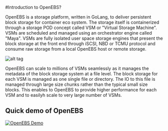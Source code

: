 #Introduction to OpenEBS?

OpenEBS is a storage platform, written in GoLang, to deliver persistent block storage for container eco system. The storage itself is containerized through a storage POD concept called VSM or "Virtual Storage Machine". VSMs are scheduled and managed using an orchestrator engine called "Maya". VSMs are fully isolated user space storage engines that present the block storage at the front end through iSCSI, NBD or TCMU protocol and consume raw storage from a local OpenEBS host or remote storage.  

![alt tag](http://.png)

OpenEBS can scale to millions of VSMs seamlessly as it manages the metadata of the block storage system at a file level. The block storage for each VSM is managed as one single file or directory. The IO to this file is managed through large size chunks rather than the typical small size blocks. This enables to OpenEBS to provide higher performance for each VSM and to easilyh scale to very large number of VSMs. 

## Quick demo of OpenEBS 
[![OpenEBS Demo](https://s7.postimg.org/adw357irf/openebs_demo_png.png)](https://www.youtube.com/watch?v=jeeWIFiC5LQ)


